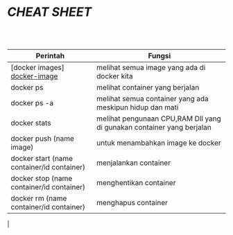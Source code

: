 *CHEAT SHEET*
=

<br>
<br>

| Perintah | Fungsi |
| ---      | ---    |
|[docker images] [docker-image] | melihat semua image yang ada di docker kita|
|docker ps | melihat container yang berjalan|
|docker ps -a | melihat semua container yang ada meskipun hidup dan mati|
|docker stats | melihat pengunaan CPU,RAM Dll yang di gunakan container yang berjalan|
|docker push (name image) | untuk menambahkan image ke docker |
|docker start (name container/id container)| menjalankan container|
|docker stop (name container/id container) | menghentikan container|
|docker rm (name container/id container) | menghapus container|
|

[docker-image]: </Docker/docker-image.md>